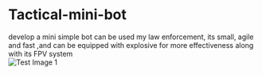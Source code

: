# Tactical-mini-bot
develop a mini simple bot can be used my law enforcement, its small, agile and fast ,and can be equipped with explosive for more effectiveness along with its FPV system    
![Test Image 1](IMG_1034.jpg)
